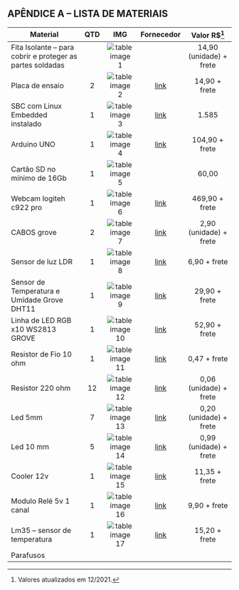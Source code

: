 ## APÊNDICE A – LISTA DE MATERIAIS

**Material** | **QTD** | **IMG** | **Fornecedor** | **Valor R$**[^1]
---|:---:|:---:|:---:|:---:
Fita Isolante – para cobrir e proteger as partes soldadas | | ![table image 1](https://user-images.githubusercontent.com/90244580/184217366-fb492fd9-ce43-448b-9e5e-22503ae40b7f.png) | | 14,90 (unidade) + frete 
Placa de ensaio | 2 | ![table image 2](https://user-images.githubusercontent.com/90244580/184217436-46083da1-896c-4b7e-b2c6-38f255a50c3e.png) | [link](https://www.baudaeletronica.com.br/protoboard-400-pontos.html?gclid=CjwKCAjw8sCRBhA6EiwA6_IF4cEV5l5mniLyBm1JD-gw3aV8A_0J2zPvPJ0TJUaMu-efac1_YSmUCBoCl1gQAvD_BwE) | 14,90 + frete
SBC com Linux Embedded instalado | 1 | ![table image 3](https://user-images.githubusercontent.com/90244580/184217505-278ef406-99fa-481a-a5bd-ae799281c561.png) | [link](https://produto.mercadolivre.com.br/MLB-1970374302-raspberry-pi3-model-b-quadcore-ram-wifi-14ghz-pi3-b-plus-_JM?matt_tool=56291529&matt_word=&matt_source=google&matt_campaign_id=14303413604&matt_ad_group_id=133074303519&matt_match_type=&matt_network=g&matt_device=c&matt_creative=584156655498&matt_keyword=&matt_ad_position=&matt_ad_type=pla&matt_merchant_id=142101233&matt_product_id=MLB1970374302&matt_product_partition_id=1413191054866&matt_target_id=aud-395642386021:pla-1413191054866&gclid=CjwKCAjwxOCRBhA8EiwA0X8hi_383t0iLZS-sIilqtl7zexwLdOuWyt0ahA-txpWglQ_9vQRMn4IVRoCCtUQAvD_BwE) | 1.585
Arduino UNO | 1 | ![table image 4](https://user-images.githubusercontent.com/90244580/184217584-0a65d57e-2d99-46a4-8853-f97ab9c81982.png) | [link](https://www.filipeflop.com/produto/placa-uno-r3-cabo-usb-para-arduino/) | 104,90 + frete
Cartão SD no mínimo de 16Gb | 1 | ![table image 5](https://user-images.githubusercontent.com/90244580/184217624-85b834e4-0e07-4a16-bcca-2b81070dd21f.png) | | 60,00
Webcam logiteh c922 pro | 1 | ![table image 6](https://user-images.githubusercontent.com/90244580/184217658-9e550d65-86ec-43dd-aa70-5561789f3f76.png) | [link](https://www.amazon.com.br/Widescreen-Tecnologia-Replacement-Logitech-Equipamentos/dp/B01MTTMPKT/ref=asc_df_B01MTTMPKT/?tag=googleshopp00-20&linkCode=df0&hvadid=379799917910&hvpos=&hvnetw=g&hvrand=6676299814954301536&hvpone=&hvptwo=&hvqmt=&hvdev=c&hvdvcmdl=&hvlocint=&hvlocphy=9102289&hvtargid=pla-405705784464&psc=1) | 469,90 + frete
CABOS grove | 2 | ![table image 7](https://user-images.githubusercontent.com/90244580/184217707-4d3da3af-24eb-440d-8051-d828d6a766d3.png) | [link](https://www.filipeflop.com/produto/cabo-grove-4-pinos-20cm/) | 2,90 (unidade) + frete
Sensor de luz LDR | 1 | ![table image 8](https://user-images.githubusercontent.com/90244580/184217754-0bdd5246-400f-4eea-9873-48c1dd2a9e39.png) | [link](https://www.baudaeletronica.com.br/sensor-de-luz.html?gclid=CjwKCAjwxOCRBhA8EiwA0X8hi-JQmio4wnOQ1k6OkvCAanT1i0GDDzEmEHgvGXd7OKttrM-ykSpHjBoChn0QAvD_BwE) | 6,90 + frete
Sensor de Temperatura e Umidade Grove DHT11 | 1 | ![table image 9](https://user-images.githubusercontent.com/90244580/184217787-4b360275-a83a-476c-94d8-b6967986662e.png) | [link](https://www.filipeflop.com/produto/sensor-de-temperatura-e-umidade-grove-dht11/) | 29,90 + frete
Linha de LED RGB x10 WS2813 GROVE | 1 | ![table image 10](https://user-images.githubusercontent.com/90244580/184217825-bb4268a0-40cc-4cf0-8776-a45d3f0f4525.png) | [link](https://www.filipeflop.com/produto/linha-de-led-rgb-x10-ws2813-grove/) | 52,90 + frete
Resistor de Fio 10 ohm | 1 | ![table image 11](https://user-images.githubusercontent.com/90244580/184217882-fae34402-8040-4343-9c1f-fbbb8e338adf.png) | [link](https://www.baudaeletronica.com.br/resistor-de-fio-10r-5-2w.html) | 0,47 + frete
Resistor 220 ohm | 12 | ![table image 12](https://user-images.githubusercontent.com/90244580/184217919-f82deb79-da0e-4a17-8569-63b4c8069a09.png) | [link](https://www.baudaeletronica.com.br/resistor-220r-5-1-4w.html?gclid=CjwKCAjwxOCRBhA8EiwA0X8hi5vBruhXDTiNMI_ptWXdOqAOdhZ6sXZBj4iiHEW1mhGs560JMzOh7xoC2hwQAvD_BwE) | 0,06 (unidade) + frete
Led 5mm | 7 | ![table image 13](https://user-images.githubusercontent.com/90244580/184217986-dd1a86b0-c83b-4404-b666-0bc15a378544.png) | [link](https://www.baudaeletronica.com.br/led-difuso-5mm-vermelho.html?gclid=CjwKCAjwxOCRBhA8EiwA0X8hizoptHIPSd7S7wBQ10l7ub9TwOIievJordxDXrpZlq8bSkt5HAjo-xoCu-wQAvD_BwE) | 0,20 (unidade) + frete
Led 10 mm | 5 | ![table image 14](https://user-images.githubusercontent.com/90244580/184218043-e9432258-259a-4b41-9f32-935fbaaa8f10.png) | [link](https://www.baudaeletronica.com.br/led-de-alto-brilho10mm-branco.html?gclid=CjwKCAjwxOCRBhA8EiwA0X8hi0xyCnLrrx-1mxAVvDLsHsuKzVX28EKxAxbi1drFuK-wGAPH66HORRoCRAIQAvD_BwE) | 0,99 (unidade) + frete
Cooler 12v | 1 | ![table image 15](https://user-images.githubusercontent.com/90244580/184218084-5d5560ba-eaaf-4544-8166-7c9d88c94ef9.png) | [link](https://www.baudaeletronica.com.br/cooler-12vdc-40x40x10mm.html?gclid=CjwKCAjwxOCRBhA8EiwA0X8hi-FUsVYQF1IHl-ble1oZq7U4JRg0eLdpv6dXX4AcGOJz5KfbQGkqhRoCN3MQAvD_BwE) | 11,35 + frete
Modulo Relé 5v 1 canal | 1 | ![table image 16](https://user-images.githubusercontent.com/90244580/184218126-921b725b-27c9-41f9-8d5d-28ea01a62485.png) | [link](https://www.filipeflop.com/produto/modulo-rele-5v-1-canal/) | 9,90 + frete
Lm35 – sensor de temperatura | 1 | ![table image 17](https://user-images.githubusercontent.com/90244580/184226373-f4b6c64d-50e8-43a5-a6e7-76bf6e79a50e.png) | [link](https://www.baudaeletronica.com.br/sensor-de-temperatura-lm35.html) | 15,20 + frete
Parafusos | | | | | | |

[^1]: Valores atualizados em 12/2021.
